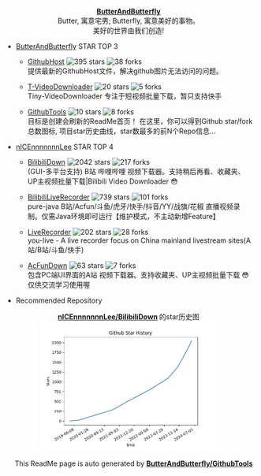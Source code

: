 <p align="center">
      <strong>
        <a href="https://github.com/ButterAndButterfly" target="_blank">ButterAndButterfly</a><br>
      </strong>  
        Butter, 寓意宅男; Butterfly, 寓意美好的事物。 
        <br/> 美好的世界由我们创造!  
</p>


+ [ButterAndButterfly](https://github.com/ButterAndButterfly) STAR TOP 3
    
    + [GithubHost](https://github.com/ButterAndButterfly/GithubHost) 
    ![395 stars](https://img.shields.io/badge/Stars-395-green)
    ![38 forks](https://img.shields.io/badge/Forks-38-green)  
    提供最新的GithubHost文件，解决github图片无法访问的问题。
    
    + [T-VideoDownloader](https://github.com/ButterAndButterfly/T-VideoDownloader) 
    ![20 stars](https://img.shields.io/badge/Stars-20-green)
    ![5 forks](https://img.shields.io/badge/Forks-5-green)  
    Tiny-VideoDownloader 专注于短视频批量下载，暂只支持快手
    
    + [GithubTools](https://github.com/ButterAndButterfly/GithubTools) 
    ![10 stars](https://img.shields.io/badge/Stars-10-green)
    ![8 forks](https://img.shields.io/badge/Forks-8-green)  
    目标是创建会刷新的ReadMe首页！    在这里，你可以得到Github star/fork总数图标, 项目star历史曲线，star数最多的前N个Repo信息...
    

+ [nICEnnnnnnnLee](https://github.com/nICEnnnnnnnLee) STAR TOP 4
    
    + [BilibiliDown](https://github.com/nICEnnnnnnnLee/BilibiliDown) 
    ![2042 stars](https://img.shields.io/badge/Stars-2042-green)
    ![217 forks](https://img.shields.io/badge/Forks-217-green)  
    (GUI-多平台支持) B站 哔哩哔哩 视频下载器。支持稍后再看、收藏夹、UP主视频批量下载|Bilibili Video Downloader 😳
    
    + [BilibiliLiveRecorder](https://github.com/nICEnnnnnnnLee/BilibiliLiveRecorder) 
    ![739 stars](https://img.shields.io/badge/Stars-739-green)
    ![101 forks](https://img.shields.io/badge/Forks-101-green)  
    pure-java B站/Acfun/斗鱼/虎牙/快手/抖音/YY/战旗/花椒 直播视频录制。仅需Java环境即可运行【维护模式，不主动新增Feature】
    
    + [LiveRecorder](https://github.com/nICEnnnnnnnLee/LiveRecorder) 
    ![202 stars](https://img.shields.io/badge/Stars-202-green)
    ![28 forks](https://img.shields.io/badge/Forks-28-green)  
    you-live - A live recorder focus on China mainland livestream sites(A站/B站/斗鱼/快手)
    
    + [AcFunDown](https://github.com/nICEnnnnnnnLee/AcFunDown) 
    ![63 stars](https://img.shields.io/badge/Stars-63-green)
    ![7 forks](https://img.shields.io/badge/Forks-7-green)  
    包含PC端UI界面的A站 视频下载器。支持收藏夹、UP主视频批量下载 😳仅供交流学习使用喔
    


+ Recommended Repository  
<p align="center">
      <strong>
        <a href="https://github.com/nICEnnnnnnnLee/BilibiliDown" target="_blank">nICEnnnnnnnLee/BilibiliDown</a>
      </strong>  的star历史图
  <br>
  <img src="https://raw.githubusercontent.com/ButterAndButterfly/GithubTools/master/data/stars_history.jpg" width="350px"></img>    
</p>

<p align="right">
      This ReadMe page is auto generated by 
      <strong>
        <a href="https://github.com/ButterAndButterfly/GithubTools" target="_blank">ButterAndButterfly/GithubTools</a><br>
      </strong>   
</p>